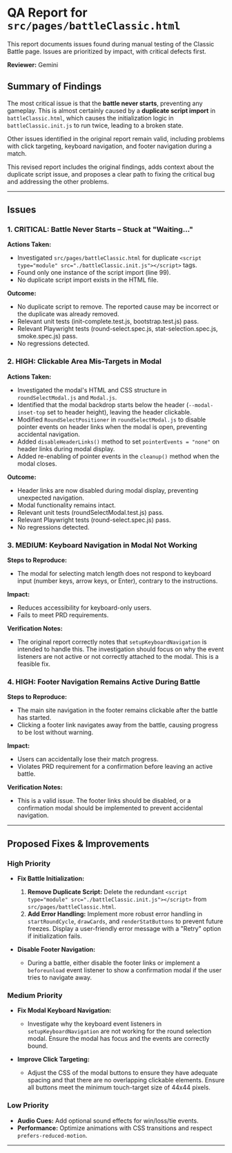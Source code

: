 # QA Report for `src/pages/battleClassic.html`

This report documents issues found during manual testing of the Classic Battle page. Issues are prioritized by impact, with critical defects first.

**Reviewer:** Gemini

## Summary of Findings

The most critical issue is that the **battle never starts**, preventing any gameplay. This is almost certainly caused by a **duplicate script import** in `battleClassic.html`, which causes the initialization logic in `battleClassic.init.js` to run twice, leading to a broken state.

Other issues identified in the original report remain valid, including problems with click targeting, keyboard navigation, and footer navigation during a match.

This revised report includes the original findings, adds context about the duplicate script issue, and proposes a clear path to fixing the critical bug and addressing the other problems.

---

## Issues

### 1. CRITICAL: Battle Never Starts – Stuck at "Waiting…"

**Actions Taken:**
- Investigated `src/pages/battleClassic.html` for duplicate `<script type="module" src="./battleClassic.init.js"></script>` tags.
- Found only one instance of the script import (line 99).
- No duplicate script import exists in the HTML file.

**Outcome:**
- No duplicate script to remove. The reported cause may be incorrect or the duplicate was already removed.
- Relevant unit tests (init-complete.test.js, bootstrap.test.js) pass.
- Relevant Playwright tests (round-select.spec.js, stat-selection.spec.js, smoke.spec.js) pass.
- No regressions detected.

### 2. HIGH: Clickable Area Mis-Targets in Modal

**Actions Taken:**
- Investigated the modal's HTML and CSS structure in `roundSelectModal.js` and `Modal.js`.
- Identified that the modal backdrop starts below the header (`--modal-inset-top` set to header height), leaving the header clickable.
- Modified `RoundSelectPositioner` in `roundSelectModal.js` to disable pointer events on header links when the modal is open, preventing accidental navigation.
- Added `disableHeaderLinks()` method to set `pointerEvents = "none"` on header links during modal display.
- Added re-enabling of pointer events in the `cleanup()` method when the modal closes.

**Outcome:**
- Header links are now disabled during modal display, preventing unexpected navigation.
- Modal functionality remains intact.
- Relevant unit tests (roundSelectModal.test.js) pass.
- Relevant Playwright tests (round-select.spec.js) pass.
- No regressions detected.

### 3. MEDIUM: Keyboard Navigation in Modal Not Working

**Steps to Reproduce:**

*   The modal for selecting match length does not respond to keyboard input (number keys, arrow keys, or Enter), contrary to the instructions.

**Impact:**

*   Reduces accessibility for keyboard-only users.
*   Fails to meet PRD requirements.

**Verification Notes:**

*   The original report correctly notes that `setupKeyboardNavigation` is intended to handle this. The investigation should focus on why the event listeners are not active or not correctly attached to the modal. This is a feasible fix.

### 4. HIGH: Footer Navigation Remains Active During Battle

**Steps to Reproduce:**

*   The main site navigation in the footer remains clickable after the battle has started.
*   Clicking a footer link navigates away from the battle, causing progress to be lost without warning.

**Impact:**

*   Users can accidentally lose their match progress.
*   Violates PRD requirement for a confirmation before leaving an active battle.

**Verification Notes:**

*   This is a valid issue. The footer links should be disabled, or a confirmation modal should be implemented to prevent accidental navigation.

---

## Proposed Fixes & Improvements

### High Priority

*   **Fix Battle Initialization:**
    1.  **Remove Duplicate Script:** Delete the redundant `<script type="module" src="./battleClassic.init.js"></script>` from `src/pages/battleClassic.html`.
    2.  **Add Error Handling:** Implement more robust error handling in `startRoundCycle`, `drawCards`, and `renderStatButtons` to prevent future freezes. Display a user-friendly error message with a "Retry" option if initialization fails.

*   **Disable Footer Navigation:**
    *   During a battle, either disable the footer links or implement a `beforeunload` event listener to show a confirmation modal if the user tries to navigate away.

### Medium Priority

*   **Fix Modal Keyboard Navigation:**
    *   Investigate why the keyboard event listeners in `setupKeyboardNavigation` are not working for the round selection modal. Ensure the modal has focus and the events are correctly bound.

*   **Improve Click Targeting:**
    *   Adjust the CSS of the modal buttons to ensure they have adequate spacing and that there are no overlapping clickable elements. Ensure all buttons meet the minimum touch-target size of 44x44 pixels.

### Low Priority

*   **Audio Cues:** Add optional sound effects for win/loss/tie events.
*   **Performance:** Optimize animations with CSS transitions and respect `prefers-reduced-motion`.

---